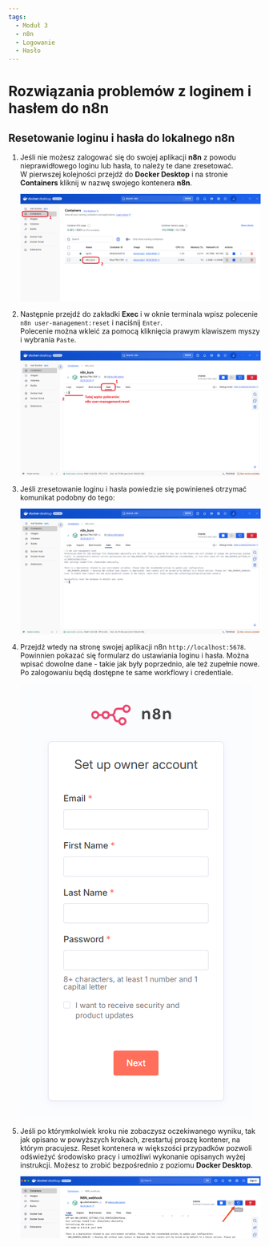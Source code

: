 ```yaml
---
tags:
  - Moduł 3
  - n8n
  - Logowanie
  - Hasło
---
```


# **Rozwiązania problemów z loginem i hasłem do n8n**

## **Resetowanie loginu i hasła do lokalnego n8n**

1. Jeśli nie możesz zalogować się do swojej aplikacji **n8n** z powodu nieprawidłowego loginu lub hasła, to należy te dane zresetować.<br>
W pierwszej kolejności przejdź do **Docker Desktop** i na stronie **Containers** kliknij w nazwę swojego kontenera **n8n**. 
   
      ![](assets/workflows__reset_password_1.png)

1. Następnie przejdź do zakładki **Exec** i w oknie terminala wpisz polecenie<br>
`n8n user-management:reset` i naciśnij `Enter`.<br>
Polecenie można wkleić za pomocą kliknięcia prawym klawiszem myszy i wybrania `Paste`.

      ![](assets/workflows__reset_password_2.png)

1. Jeśli zresetowanie loginu i hasła powiedzie się powinieneś otrzymać komunikat podobny do tego:

      ![](assets/workflows__reset_password_3.png)

1. Przejdź wtedy na stronę swojej aplikacji n8n `http://localhost:5678`. Powinnien pokazać się formularz do ustawiania loginu i hasła. Można wpisać dowolne dane - takie jak były poprzednio, ale też zupełnie nowe.<br>
Po zalogowaniu będą dostępne te same workflowy i credentiale. 

      ![](assets/workflows__reset_password_4.png)

1. Jeśli po którymkolwiek kroku nie zobaczysz oczekiwanego wyniku, tak jak opisano w powyższych krokach, zrestartuj proszę kontener, na którym pracujesz. Reset kontenera w większości przypadków pozwoli odświeżyć środowisko pracy i umożliwi wykonanie opisanych wyżej instrukcji.
Możesz to zrobić bezpośrednio z poziomu **Docker Desktop**.

      ![](assets/reset_password_container_restart.png)